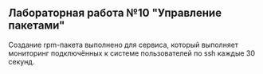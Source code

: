 Лабораторная работа №10 "Управление пакетами"
-------------------------------------
Создание rpm-пакета выполнено для сервиса, который выполняет мониторинг подключённых к системе пользователей по ssh каждые 30 секунд.
